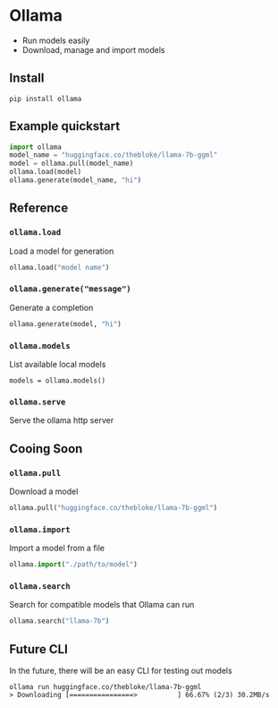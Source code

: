 # Ollama

- Run models easily
- Download, manage and import models

## Install

```
pip install ollama
```

## Example quickstart

```python
import ollama
model_name = "huggingface.co/thebloke/llama-7b-ggml"
model = ollama.pull(model_name)
ollama.load(model)
ollama.generate(model_name, "hi")
```

## Reference

### `ollama.load`

Load a model for generation

```python
ollama.load("model name")
```

### `ollama.generate("message")`

Generate a completion

```python
ollama.generate(model, "hi")
```

### `ollama.models`

List available local models

```
models = ollama.models()
```

### `ollama.serve`

Serve the ollama http server

## Cooing Soon

### `ollama.pull`

Download a model

```python
ollama.pull("huggingface.co/thebloke/llama-7b-ggml")
```

### `ollama.import`

Import a model from a file

```python
ollama.import("./path/to/model")
```

### `ollama.search`

Search for compatible models that Ollama can run

```python
ollama.search("llama-7b")
```

## Future CLI

In the future, there will be an easy CLI for testing out models

```
ollama run huggingface.co/thebloke/llama-7b-ggml
> Downloading [================>          ] 66.67% (2/3) 30.2MB/s
```
